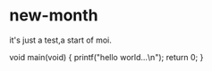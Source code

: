 # new-month
it's just a test,a start of moi.

void main(void) 
{
  printf("hello world...\n");
  return 0;
}
